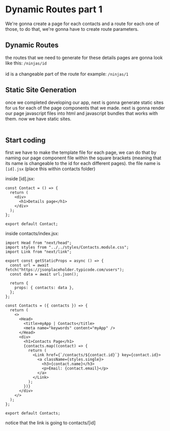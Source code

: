 # Dynamic Routes part 1

We're gonna create a page for each contacts and a route for each one of those, to do that, we're gonna have to create route parameters.

## Dynamic Routes

the routes that we need to generate for these details pages are gonna look like this: <code>/ninjas/id</code>
<br><br>
id is a changeable part of the route
for example:
<code>/ninjas/1</code>

## Static Site Generation

once we completed developing our app,
next is gonna generate static sites for us for each of the page components that we made. next is gonna render our page javascript files into html and javascript bundles that works with them. now we have static sites.
<br><br>

## Start coding

first we have to make the template file for each page, we can do that by naming our page component file within the square brackets (meaning that its name is changeable to the id for each different pages). the file name is
<code>[id].jsx</code> (place this within contacts folder)

inside \[id\].jsx:

```
const Contact = () => {
  return (
    <div>
      <h1>Details page</h1>
    </div>
  );
};

export default Contact;
```

inside contacts/index.jsx:

```
import Head from "next/head";
import styles from "../../styles/Contacts.module.css";
import Link from "next/link";

export const getStaticProps = async () => {
  const url = await fetch("https://jsonplaceholder.typicode.com/users");
  const data = await url.json();

  return {
    props: { contacts: data },
  };
};

const Contacts = ({ contacts }) => {
  return (
    <>
      <Head>
        <title>myApp | Contacts</title>
        <meta name="keywords" content="myApp" />
      </Head>
      <div>
        <h1>Contacts Page</h1>
        {contacts.map((contact) => {
          return (
            <Link href={`/contacts/${contact.id}`} key={contact.id}>
              <a className={styles.single}>
                <h3>{contact.name}</h3>
                <p>Email: {contact.email}</p>
              </a>
            </Link>
          );
        })}
      </div>
    </>
  );
};

export default Contacts;
```

notice that the link is going to contacts/\[id\]
